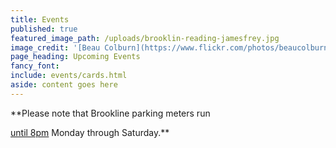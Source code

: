 ```yaml
---
title: Events
published: true
featured_image_path: /uploads/brooklin-reading-jamesfrey.jpg
image_credit: '[Beau Colburn](https://www.flickr.com/photos/beaucolburn/)'
page_heading: Upcoming Events
fancy_font: 
include: events/cards.html
aside: content goes here
---
```


**Please note that Brookline parking meters run

<u>until 8pm</u> Monday through Saturday.**